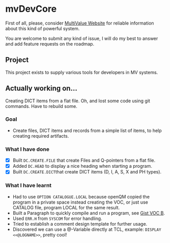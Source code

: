 # mvDevCore

First of all, please, consider [MultiValue Website](https://www.pickmultivalue.com) for reliable information about this kind of powerful system.  

You are welcome to submit any kind of issue, I will do my best to answer and add feature requests on the roadmap.

## Project
This project exists to supply various tools for developers in MV systems.

## Actually working on... 
Creating DICT items from a flat file.
Oh, and lost some code using git commands.  Have to rebuild some.

### Goal
- Create files, DICT items and records from a simple list of items, to help creating required artifacts.

### What I have done 
- [x] Built `DC.CREATE.FILE` that create Files and Q-pointers from a flat file.
- [x] Added `DC.HEAD` to display a nice heading when starting a program.
- [x] Built `DC.CREATE.DICT`that create DICT items (D, I, A, S, X and PH types).

### What I have learnt
- Had to use `OPTION CATALOGUE.LOCAL` because openQM copied the program in a private space instead creating the VOC, or just use CATALOG file, program LOCAL for the same result.
- Built a Paragraph to quickly compile and run a program, see [Gist VOC B](https://gist.github.com/dreller2034/8fce9cc4dc531f72748d30aef8f532e4).
- Used `ERR.H` from `SYSCOM` for error handling.
- Tried to establish a comment design template for further usage.
- Discovered we can use a @-Variable directly at TCL, example: `DISPLAY <<@LOGNAME>>`, pretty cool!